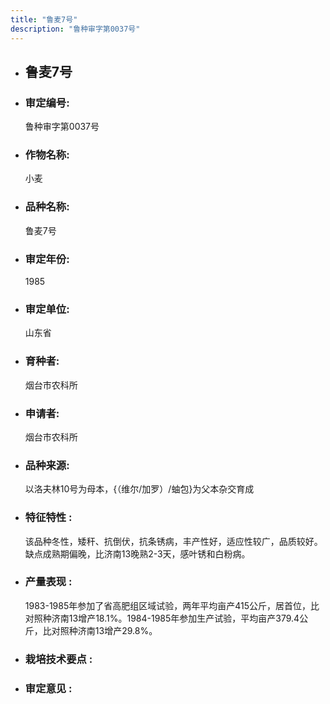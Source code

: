 ```yaml
---
title: "鲁麦7号"
description: "鲁种审字第0037号"
---
```

* ## 鲁麦7号
* ###  审定编号:  
   鲁种审字第0037号

*  ### 作物名称:  
   小麦

*   ###  品种名称: 
    鲁麦7号

*   ### 审定年份: 
    1985

*   ### 审定单位:  
    山东省

*   ### 育种者:  
    烟台市农科所

*   ### 申请者:  
    烟台市农科所

*   ### 品种来源:  
    以洛夫林10号为母本，{（维尔/加罗）/蚰包}为父本杂交育成

*   ### 特征特性 : 
    该品种冬性，矮秆、抗倒伏，抗条锈病，丰产性好，适应性较广，品质较好。缺点成熟期偏晚，比济南13晚熟2-3天，感叶锈和白粉病。

*   ### 产量表现 : 
    1983-1985年参加了省高肥组区域试验，两年平均亩产415公斤，居首位，比对照种济南13增产18.1%。1984-1985年参加生产试验，平均亩产379.4公斤，比对照种济南13增产29.8%。

*   ### 栽培技术要点 : 
    

*   ### 审定意见 : 
    
